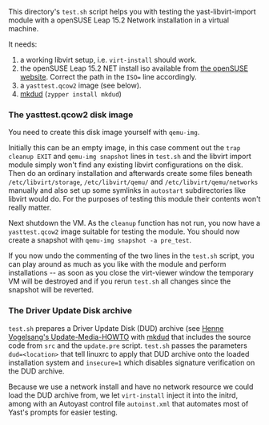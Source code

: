This directory's `test.sh` script helps you with testing the yast-libvirt-import module with a openSUSE Leap 15.2 Network installation in a virtual machine.

It needs:
1. a working libvirt setup, i.e. `virt-install` should work.
2. the openSUSE Leap 15.2 NET install iso available from [the openSUSE website](https://software.opensuse.org/distributions/leap). Correct the path in the `ISO=` line accordingly.
3. a `yasttest.qcow2` image (see below).
4. [mkdud](https://github.com/openSUSE/mkdud) (`zypper install mkdud`)

### The yasttest.qcow2 disk image

You need to create this disk image yourself with `qemu-img`. 

Initially this can be an empty image, in this case comment out the `trap cleanup EXIT` and `qemu-img snapshot` lines in `test.sh` and the libvirt import module simply won't find any existing libvirt configurations on the disk. Then do an ordinary installation and afterwards create some files beneath `/etc/libvirt/storage`, `/etc/libvirt/qemu/` and `/etc/libvirt/qemu/networks` manually and also set up some symlinks in `autostart` subdirectories like libvirt would do. For the purposes of testing this module their contents won't really matter.

Next shutdown the VM. As the `cleanup` function has not run, you now have a `yasttest.qcow2` image suitable for testing the module. You should now create a snapshot with `qemu-img snapshot -a pre_test`.

If you now undo the commenting of the two lines in the `test.sh` script, you can play around as much as you like with the module and perform installations -- as soon as you close the virt-viewer window the temporary VM will be destroyed and if you rerun `test.sh` all changes since the snapshot will be reverted.

### The Driver Update Disk archive

`test.sh` prepares a Driver Update Disk (DUD) archive (see [Henne Vogelsang's Update-Media-HOWTO](https://ftp.suse.com/pub/people/hvogel/Update-Media-HOWTO/) with [mkdud](https://github.com/openSUSE/mkdud) that includes the source code from `src` and the `update.pre` script. `test.sh` passes the parameters `dud=<location>` that tell linuxrc to apply that DUD archive onto the loaded installation system and `insecure=1` which disables signature verification on the DUD archive.

Because we use a network install and have no network resource we could load the DUD archive from, we let `virt-install` inject it into the initrd, among with an Autoyast control file `autoinst.xml` that automates most of Yast's prompts for easier testing.

